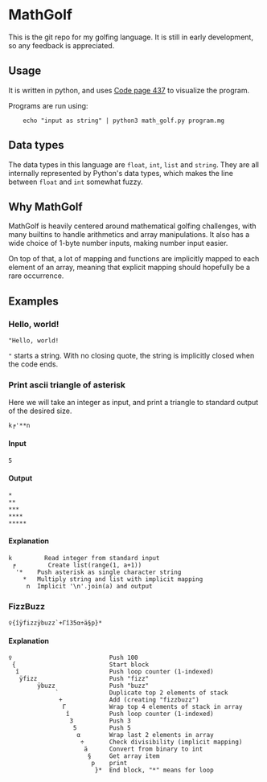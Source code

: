 # MathGolf

This is the git repo for my golfing language. It is still in early development, so any feedback is appreciated.

## Usage

It is written in python, and uses [Code page 437](https://en.wikipedia.org/wiki/Code_page_437) to visualize the program.

Programs are run using:

        echo "input as string" | python3 math_golf.py program.mg


## Data types

The data types in this language are `float`, `int`, `list` and `string`. They are all internally represented by Python's data types, which makes the line between `float` and `int` somewhat fuzzy.

## Why MathGolf

MathGolf is heavily centered around mathematical golfing challenges, with many builtins to handle arithmetics and array manipulations. It also has a wide choice of 1-byte number inputs, making number input easier.

On top of that, a lot of mapping and functions are implicitly mapped to each element of an array, meaning that explicit mapping should hopefully be a rare occurrence.

## Examples

### Hello, world!

	"Hello, world!

`"` starts a string. With no closing quote, the string is implicitly closed when the code ends.

### Print ascii triangle of asterisk

Here we will take an integer as input, and print a triangle to standard output of the desired size.

	k╒'**n

#### Input

	5

#### Output

	*
	**
	***
	****
	*****

#### Explanation

	k         Read integer from standard input
	 ╒         Create list(range(1, a+1))
	  '* 	Push asterisk as single character string
	    * 	Multiply string and list with implicit mapping
	     n 	Implicit '\n'.join(a) and output

### FizzBuzz

	♀{îÿfizzÿbuzz`+Γî35α÷ä§p}*

#### Explanation

	♀                           Push 100
	 {                          Start block
	  î                         Push loop counter (1-indexed)
	   ÿfizz                    Push "fizz"
	        ÿbuzz               Push "buzz"
	             `              Duplicate top 2 elements of stack
	              +             Add (creating "fizzbuzz")
	               Γ            Wrap top 4 elements of stack in array
	                î           Push loop counter (1-indexed)
	                 3          Push 3
	                  5         Push 5
	                   α        Wrap last 2 elements in array
	                    ÷       Check divisibility (implicit mapping)
	                     ä      Convert from binary to int
	                      §     Get array item
	                       p    print
	                        }*  End block, "*" means for loop